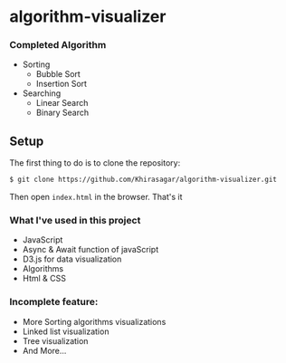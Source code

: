 # algorithm-visualizer 



### Completed Algorithm
* Sorting
  * Bubble Sort
  * Insertion Sort
* Searching
  * Linear Search
  * Binary Search


## Setup

The first thing to do is to clone the repository:

```sh
$ git clone https://github.com/Khirasagar/algorithm-visualizer.git
```
Then open `index.html` in the browser. That's it

### What I've used in this project

* JavaScript
* Async & Await function of javaScript
* D3.js for data visualization
* Algorithms
* Html & CSS


### Incomplete feature:

* More Sorting algorithms visualizations
* Linked list visualization
* Tree visualization
* And More...

### 



